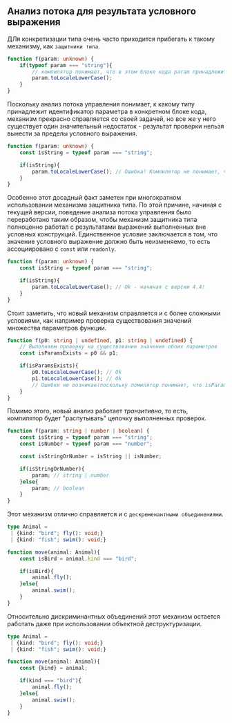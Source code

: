 ## Анализ потока для результата условного выражения

ДЛя конкретизации типа очень часто приходится прибегать к такому механизму, как `защитники типа`.

`````ts
function f(param: unknown) {
    if(typeof param === "string"){
        // компилятор понимает, что в этом блоке кода param принадлежит к типу string
        param.toLocaleLowerCase();
    }
}
`````

Поскольку анализ потока управления понимает, к какому типу принадлежит идентификатор параметра в конкретном блоке кода, механизм прекрасно справляется со своей задачей, но все же у него существует один значительный недостаток - результат проверки нельзя вынести за пределы условного выражения.

`````ts
function f(param: unknown) {
    const isString = typeof param === "string";

    if(isString){
        param.toLocaleLowerCase(); // Ошибка! Компилятор не понимает, что param принадлежит к типу string
    }
}
`````

Особенно этот досадный факт заметен при многократном использовании механизма защитника типа.
По этой причине, начиная с текущей версии, поведение анализа потока управления было переработано таким образом, чтобы механизм защитника типа полноценно работал с результатами выражений выполненных вне условных конструкций. Единственное условие заключается в том, что значение условного выражение должно быть неизменяемо, то есть ассоциировано с `const` или `readonly`.

`````ts
function f(param: unknown) {
    const isString = typeof param === "string";

    if(isString){
        param.toLocaleLowerCase(); // Ok - начиная с версии 4.4!
    }
}
`````

Стоит заметить, что новый механизм справляется и с более сложными условиями, как например проверка существования значений множества параметров функции.

`````ts
function f(p0: string | undefined, p1: string | undefined) {
    // Выполняем проверку на существование значения обоих параметров
    const isParamsExists = p0 && p1;

    if(isParamsExists){
        p0.toLocaleLowerCase(); // Ok
        p1.toLocaleLowerCase(); // Ok
        // Ошибки не возникаетпоскольку помилятор понимает, что isParamsExists содержится результат подтверждающие наличие значения у обоих параметров
    }
}
`````

Помимо этого, новый анализ работает _транзитивно_, то есть, компилятор будет "распутывать" цепочку выполненных проверок.

`````ts
function f(param: string | number | boolean) {
    const isString = typeof param === "string";
    const isNumber = typeof param === "number";

    const isStringOrNumber = isString || isNumber;

    if(isStringOrNumber){
        param; // string | number
    }else{
        param; // boolean
    }
}
`````

Этот механизм отлично справляется и с `дескременантными объединениями`.

`````ts
type Animal = 
 | {kind: "bird"; fly(): void;}
 | {kind: "fish"; swim(): void;}

function move(animal: Animal){
    const isBird = animal.kind === "bird";

    if(isBird){
        animal.fly();
    }else{
        animal.swim();
    }
}
`````

Относительно дискриминантных объединений этот механизм остается работать даже при использовании объектной деструктуризации.

`````ts
type Animal = 
 | {kind: "bird"; fly(): void;}
 | {kind: "fish"; swim(): void;}

function move(animal: Animal){
    const {kind} = animal;

    if(kind === "bird"){
        animal.fly();
    }else{
        animal.swim();
    }
}
`````
